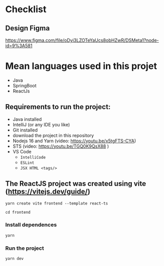 # Checklist

## Design Figma

https://www.figma.com/file/oDyi3LZOTeYaUcs8obHZwR/DSMeta1?node-id=9%3A581

# Mean languages used in this projet

- Java
- SpringBoot
- ReactJs

## Requirements to run the project:
- Java installed
- IntelliJ (or any IDE you like)
- Git installed
- download the project in this repository
- Nodejs 16 and Yarn (video: https://youtu.be/x5tgFTS-CYA)
- STS (video: https://youtu.be/TGQ0K9QsX88 )
- VS Code
  - `IntelliCode`
  - `ESLint`
  - `JSX HTML <tags/>`

## The ReactJS project was created using vite (https://vitejs.dev/guide/)

```
yarn create vite frontend --template react-ts
```

```
cd frontend
```

### Install dependences

```
yarn 
```

### Run the project

```
yarn dev
```

